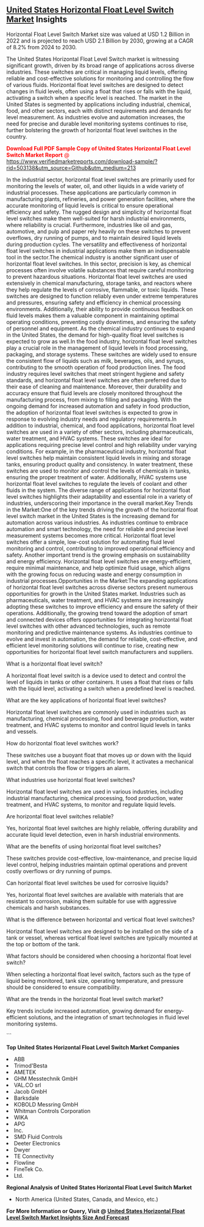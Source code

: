<h2><a href="https://www.verifiedmarketreports.com/download-sample/?rid=503138&amp;utm_source=Github&amp;utm_medium=213" target="_blank">United States Horizontal Float Level Switch Market</a> Insights</h2><p>Horizontal Float Level Switch Market size was valued at USD 1.2 Billion in 2022 and is projected to reach USD 2.1 Billion by 2030, growing at a CAGR of 8.2% from 2024 to 2030.</p><p><p>The United States Horizontal Float Level Switch market is witnessing significant growth, driven by its broad range of applications across diverse industries. These switches are critical in managing liquid levels, offering reliable and cost-effective solutions for monitoring and controlling the flow of various fluids. Horizontal float level switches are designed to detect changes in fluid levels, often using a float that rises or falls with the liquid, activating a switch when a specific level is reached. The market in the United States is segmented by applications including industrial, chemical, food, and other sectors, each with distinct requirements and demands for level measurement. As industries evolve and automation increases, the need for precise and durable level monitoring systems continues to rise, further bolstering the growth of horizontal float level switches in the country. <p><span class=""><span style="color: #ff0000;"><strong>Download Full PDF Sample Copy of United States Horizontal Float Level Switch Market Report</strong> @ </span><a href="https://www.verifiedmarketreports.com/download-sample/?rid=503138&amp;utm_source=Github&amp;utm_medium=213" target="_blank">https://www.verifiedmarketreports.com/download-sample/?rid=503138&amp;utm_source=Github&amp;utm_medium=213</a></span></p>In the industrial sector, horizontal float level switches are primarily used for monitoring the levels of water, oil, and other liquids in a wide variety of industrial processes. These applications are particularly common in manufacturing plants, refineries, and power generation facilities, where the accurate monitoring of liquid levels is critical to ensure operational efficiency and safety. The rugged design and simplicity of horizontal float level switches make them well-suited for harsh industrial environments, where reliability is crucial. Furthermore, industries like oil and gas, automotive, and pulp and paper rely heavily on these switches to prevent overflows, dry running of pumps, and to maintain desired liquid levels during production cycles. The versatility and effectiveness of horizontal float level switches in industrial applications make them an indispensable tool in the sector.The chemical industry is another significant user of horizontal float level switches. In this sector, precision is key, as chemical processes often involve volatile substances that require careful monitoring to prevent hazardous situations. Horizontal float level switches are used extensively in chemical manufacturing, storage tanks, and reactors where they help regulate the levels of corrosive, flammable, or toxic liquids. These switches are designed to function reliably even under extreme temperatures and pressures, ensuring safety and efficiency in chemical processing environments. Additionally, their ability to provide continuous feedback on fluid levels makes them a valuable component in maintaining optimal operating conditions, preventing costly downtimes, and ensuring the safety of personnel and equipment. As the chemical industry continues to expand in the United States, the demand for high-quality float level switches is expected to grow as well.In the food industry, horizontal float level switches play a crucial role in the management of liquid levels in food processing, packaging, and storage systems. These switches are widely used to ensure the consistent flow of liquids such as milk, beverages, oils, and syrups, contributing to the smooth operation of food production lines. The food industry requires level switches that meet stringent hygiene and safety standards, and horizontal float level switches are often preferred due to their ease of cleaning and maintenance. Moreover, their durability and accuracy ensure that fluid levels are closely monitored throughout the manufacturing process, from mixing to filling and packaging. With the ongoing demand for increased automation and safety in food production, the adoption of horizontal float level switches is expected to grow in response to evolving industry needs and regulatory requirements.In addition to industrial, chemical, and food applications, horizontal float level switches are used in a variety of other sectors, including pharmaceuticals, water treatment, and HVAC systems. These switches are ideal for applications requiring precise level control and high reliability under varying conditions. For example, in the pharmaceutical industry, horizontal float level switches help maintain consistent liquid levels in mixing and storage tanks, ensuring product quality and consistency. In water treatment, these switches are used to monitor and control the levels of chemicals in tanks, ensuring the proper treatment of water. Additionally, HVAC systems use horizontal float level switches to regulate the levels of coolant and other fluids in the system. The diverse range of applications for horizontal float level switches highlights their adaptability and essential role in a variety of industries, underscoring their importance in the overall market.Key Trends in the Market:One of the key trends driving the growth of the horizontal float level switch market in the United States is the increasing demand for automation across various industries. As industries continue to embrace automation and smart technology, the need for reliable and precise level measurement systems becomes more critical. Horizontal float level switches offer a simple, low-cost solution for automating fluid level monitoring and control, contributing to improved operational efficiency and safety. Another important trend is the growing emphasis on sustainability and energy efficiency. Horizontal float level switches are energy-efficient, require minimal maintenance, and help optimize fluid usage, which aligns with the growing focus on reducing waste and energy consumption in industrial processes.Opportunities in the Market:The expanding applications of horizontal float level switches across diverse sectors present numerous opportunities for growth in the United States market. Industries such as pharmaceuticals, water treatment, and HVAC systems are increasingly adopting these switches to improve efficiency and ensure the safety of their operations. Additionally, the growing trend toward the adoption of smart and connected devices offers opportunities for integrating horizontal float level switches with other advanced technologies, such as remote monitoring and predictive maintenance systems. As industries continue to evolve and invest in automation, the demand for reliable, cost-effective, and efficient level monitoring solutions will continue to rise, creating new opportunities for horizontal float level switch manufacturers and suppliers.<p>What is a horizontal float level switch?</p><p>A horizontal float level switch is a device used to detect and control the level of liquids in tanks or other containers. It uses a float that rises or falls with the liquid level, activating a switch when a predefined level is reached.</p><p>What are the key applications of horizontal float level switches?</p><p>Horizontal float level switches are commonly used in industries such as manufacturing, chemical processing, food and beverage production, water treatment, and HVAC systems to monitor and control liquid levels in tanks and vessels.</p><p>How do horizontal float level switches work?</p><p>These switches use a buoyant float that moves up or down with the liquid level, and when the float reaches a specific level, it activates a mechanical switch that controls the flow or triggers an alarm.</p><p>What industries use horizontal float level switches?</p><p>Horizontal float level switches are used in various industries, including industrial manufacturing, chemical processing, food production, water treatment, and HVAC systems, to monitor and regulate liquid levels.</p><p>Are horizontal float level switches reliable?</p><p>Yes, horizontal float level switches are highly reliable, offering durability and accurate liquid level detection, even in harsh industrial environments.</p><p>What are the benefits of using horizontal float level switches?</p><p>These switches provide cost-effective, low-maintenance, and precise liquid level control, helping industries maintain optimal operations and prevent costly overflows or dry running of pumps.</p><p>Can horizontal float level switches be used for corrosive liquids?</p><p>Yes, horizontal float level switches are available with materials that are resistant to corrosion, making them suitable for use with aggressive chemicals and harsh substances.</p><p>What is the difference between horizontal and vertical float level switches?</p><p>Horizontal float level switches are designed to be installed on the side of a tank or vessel, whereas vertical float level switches are typically mounted at the top or bottom of the tank.</p><p>What factors should be considered when choosing a horizontal float level switch?</p><p>When selecting a horizontal float level switch, factors such as the type of liquid being monitored, tank size, operating temperature, and pressure should be considered to ensure compatibility.</p><p>What are the trends in the horizontal float level switch market?</p><p>Key trends include increased automation, growing demand for energy-efficient solutions, and the integration of smart technologies in fluid level monitoring systems.</p>```</p><p><strong>Top United States Horizontal Float Level Switch Market Companies</strong></p><div data-test-id=""><p><li>ABB</li><li> Trimod'Besta</li><li> AMETEK</li><li> GHM Messtechnik GmbH</li><li> VAL.CO srl</li><li> Jacob GmbH</li><li> Barksdale</li><li> KOBOLD Messring GmbH</li><li> Whitman Controls Corporation</li><li> WIKA</li><li> APG</li><li> Inc.</li><li> SMD Fluid Controls</li><li> Deeter Electronics</li><li> Dwyer</li><li> TE Connectivity</li><li> Flowline</li><li> FineTek Co.</li><li> Ltd.</li></p><div><strong>Regional Analysis of&nbsp;United States Horizontal Float Level Switch Market</strong></div><ul><li dir="ltr"><p dir="ltr">North America&nbsp;(United States, Canada, and Mexico, etc.)</p></li></ul><p><strong>For More Information or Query, Visit @&nbsp;</strong><strong><a href="https://www.verifiedmarketreports.com/product/horizontal-float-level-switch-market/?utm_source=Github&amp;utm_medium=213" target="_blank">United States Horizontal Float Level Switch Market Insights Size And Forecast</a></strong></p></div>
